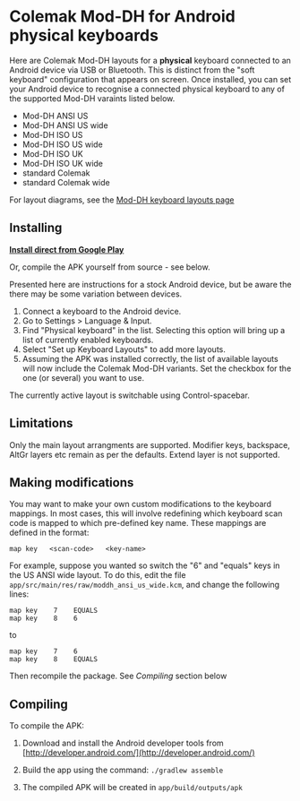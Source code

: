 
# Colemak Mod-DH for Android physical keyboards

Here are Colemak Mod-DH layouts for a **physical** keyboard connected to an Android device via USB or Bluetooth. This is distinct from the "soft keyboard" configuration that appears on screen. Once installed, you can set your Android device to recognise a connected physical keyboard to any of the supported Mod-DH varaints listed below.

- Mod-DH ANSI US
- Mod-DH ANSI US wide
- Mod-DH ISO US
- Mod-DH ISO US wide 
- Mod-DH ISO UK
- Mod-DH ISO UK wide
- standard Colemak
- standard Colemak wide

For layout diagrams, see the [Mod-DH keyboard layouts page](http://colemakmods.github.io/mod-dh/keyboards.html)

## Installing

**[Install direct from Google Play](http://play.google.com/store/apps/details?id=io.github.colemakmods.mod_dh)**

Or, compile the APK yourself from source - see below.

Presented here are instructions for a stock Android device, but be aware the there may be some variation between devices.

1. Connect a keyboard to the Android device. 
2. Go to Settings > Language & Input.
3. Find "Physical keyboard" in the list. Selecting this option will bring up a list of currently enabled keyboards. 
4. Select "Set up Keyboard Layouts" to add more layouts.
5. Assuming the APK was installed correctly, the list of available layouts will now include the Colemak Mod-DH variants. Set the checkbox for the one (or several) you want to use. 

The currently active layout is switchable using Control-spacebar.

## Limitations

Only the main layout arrangments are supported. Modifier keys, backspace, AltGr layers etc remain as per the defaults. Extend layer is not supported.

## Making modifications

You may want to make your own custom modifications to the keyboard mappings. In most cases, this will involve redefining which keyboard scan code is mapped to which pre-defined key name. These mappings are defined in the format:


    map key   <scan-code>   <key-name>


For example, suppose you wanted so switch the "6" and "equals" keys in the US ANSI wide layout. To do this, edit the file ```app/src/main/res/raw/moddh_ansi_us_wide.kcm```, and change the following lines:

    map key    7    EQUALS
    map key    8    6
to

    map key    7    6
    map key    8    EQUALS

Then recompile the package. See *Compiling* section below

## Compiling

To compile the APK:

1. Download and install the Android developer tools from [http://developer.android.com/](http://developer.android.com/)

2. Build the app using the command: `./gradlew assemble`
	
3. The compiled APK will be created in `app/build/outputs/apk`


